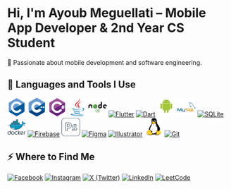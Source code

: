 <h1>Hi, I'm Ayoub Meguellati – Mobile App Developer & 2nd Year CS Student</h1>
<p>🚀 Passionate about mobile development and software engineering.</p>

<h2>🚀 Languages and Tools I Use</h2>
<p>
  <a href="https://raw.githubusercontent.com/devicons/devicon/master/icons/c/c-original.svg" target="_blank"><img src="https://raw.githubusercontent.com/devicons/devicon/master/icons/c/c-original.svg" alt="C" width="42" height="42" /></a>
  <a href="https://raw.githubusercontent.com/devicons/devicon/master/icons/cplusplus/cplusplus-original.svg" target="_blank"><img src="https://raw.githubusercontent.com/devicons/devicon/master/icons/cplusplus/cplusplus-original.svg" alt="C++" width="42" height="42" /></a>
  <a href="https://raw.githubusercontent.com/devicons/devicon/master/icons/csharp/csharp-original.svg" target="_blank"><img src="https://raw.githubusercontent.com/devicons/devicon/master/icons/csharp/csharp-original.svg" alt="C#" width="42" height="42" /></a>
  <a href="https://raw.githubusercontent.com/devicons/devicon/master/icons/java/java-original.svg" target="_blank"><img src="https://raw.githubusercontent.com/devicons/devicon/master/icons/java/java-original.svg" alt="Java" width="42" height="42" /></a>
  <a href="https://nodejs.org" target="_blank"><img src="https://raw.githubusercontent.com/devicons/devicon/master/icons/nodejs/nodejs-original-wordmark.svg" alt="Node.js" width="42" height="42" /></a>
  <a href="https://flutter.dev" target="_blank"><img src="https://www.vectorlogo.zone/logos/flutterio/flutterio-icon.svg" alt="Flutter" width="42" height="42" /></a>
  <a href="https://dart.dev" target="_blank"><img src="https://www.vectorlogo.zone/logos/dartlang/dartlang-icon.svg" alt="Dart" width="42" height="42" /></a>
  <a href="https://developer.android.com" target="_blank"><img src="https://raw.githubusercontent.com/devicons/devicon/master/icons/android/android-original-wordmark.svg" alt="Android" width="42" height="42" /></a>
  <a href="https://www.mysql.com" target="_blank"><img src="https://raw.githubusercontent.com/devicons/devicon/master/icons/mysql/mysql-original-wordmark.svg" alt="MySQL" width="42" height="42" /></a>
  <a href="https://sqlite.org" target="_blank"><img src="https://www.vectorlogo.zone/logos/sqlite/sqlite-icon.svg" alt="SQLite" width="42" height="42" /></a>
  <a href="https://www.docker.com" target="_blank"><img src="https://raw.githubusercontent.com/devicons/devicon/master/icons/docker/docker-original-wordmark.svg" alt="Docker" width="42" height="42" /></a>
  <a href="https://firebase.google.com" target="_blank"><img src="https://www.vectorlogo.zone/logos/firebase/firebase-icon.svg" alt="Firebase" width="42" height="42" /></a>
  <a href="https://www.adobe.com/products/photoshop.html" target="_blank"><img src="https://raw.githubusercontent.com/devicons/devicon/master/icons/photoshop/photoshop-line.svg" alt="Photoshop" width="42" height="42" /></a>
  <a href="https://www.figma.com" target="_blank"><img src="https://www.vectorlogo.zone/logos/figma/figma-icon.svg" alt="Figma" width="42" height="42" /></a>
  <a href="https://www.adobe.com/products/illustrator.html" target="_blank"><img src="https://www.vectorlogo.zone/logos/adobe_illustrator/adobe_illustrator-icon.svg" alt="Illustrator" width="42" height="42" /></a>
  <a href="https://www.linux.org" target="_blank"><img src="https://raw.githubusercontent.com/devicons/devicon/master/icons/linux/linux-original.svg" alt="Linux" width="42" height="42" /></a>
  <a href="https://git-scm.com" target="_blank"><img src="https://www.vectorlogo.zone/logos/git-scm/git-scm-icon.svg" alt="Git" width="42" height="42" /></a>
</p>

<h2>⚡️ Where to Find Me</h2>
<p>
  <a href="https://www.facebook.com/ayoubmeguellati.ayoubmeguellat" target="_blank"><img src="https://img.shields.io/badge/Facebook-%231877F2?style=for-the-badge&logo=facebook&logoColor=white" alt="Facebook" /></a>
  <a href="https://www.instagram.com/ayoub__meguellati/" target="_blank"><img src="https://img.shields.io/badge/Instagram-%23F35369?style=for-the-badge&logo=instagram&logoColor=white" alt="Instagram" /></a>
  <a href="https://x.com/Ayoubmeguellat8" target="_blank"><img src="https://img.shields.io/badge/X-%230f1419?style=for-the-badge&logo=x&logoColor=white" alt="X (Twitter)" /></a>
  <a href="https://www.linkedin.com/in/ayoub-meguellati-2bb708336/" target="_blank"><img src="https://img.shields.io/badge/LinkedIn-%230a77b6?style=for-the-badge&logo=linkedin&logoColor=white" alt="LinkedIn" /></a>
  <a href="https://leetcode.com//u/ayoub-333/" target="_blank"><img src="https://img.shields.io/badge/LeetCode-%23FFA116?style=for-the-badge&logo=leetcode&logoColor=white" alt="LeetCode" /></a>
</p>
